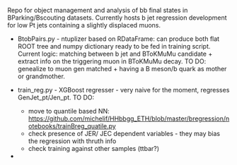 Repo for object management and analysis of bb final states in BParking/Bscouting datasets. Currently hosts b jet regression development for low Pt jets containing a slightly displaced muons.


- BtobPairs.py -  ntuplizer based on RDataFrame: can produce both flat ROOT tree and numpy dictionary ready to be fed in training script. Current logic: matching between b jet and BToKMuMu candidate + extract info on the triggering muon in BToKMuMu decay. TO DO: genealize to muon gen matched + having a B meson/b quark as mother or grandmother.

- train_reg.py - XGBoost regresser - very naive for the moment, regresses GenJet_pt/Jen_pt.
 TO DO:
	- move to quantile based NN: https://github.com/michelif/HHbbgg_ETH/blob/master/bregression/notebooks/trainBreg_quatile.py 
	- check presence of JER/ JEC dependent variables - they may bias the regression with thruth info
	- check training against other samples (ttbar?)
- 
